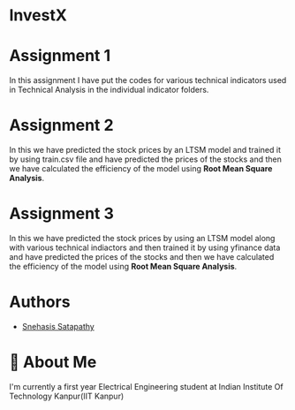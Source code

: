# InvestX
# Assignment 1
In this assignment I have put the codes for various technical indicators used in Technical Analysis in the individual indicator folders.
# Assignment 2
In this we have predicted the stock prices by an LTSM model and trained it by using train.csv file and have predicted the prices of the stocks and then we have calculated the efficiency of the model using **Root Mean Square Analysis**.
# Assignment 3
In this we have predicted the stock prices by using an LTSM model along with various technical indiactors and then trained it by using yfinance data and have predicted the prices of the stocks and then we have calculated the efficiency of the model using **Root Mean Square Analysis**.

# Authors

- [Snehasis Satapathy](https://www.github.com/firysnehasis)


# 🚀 About Me
I'm currently a first year Electrical Engineering student at Indian Institute Of Technology Kanpur(IIT Kanpur)
